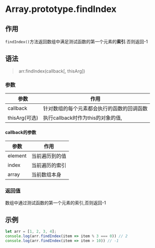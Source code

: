 # Array.prototype.findIndex

## 作用

`findIndex()`方法返回数组中满足测试函数的第一个元素的**索引**.否则返回-1

## 语法

> ​	arr.findIndex(callback[, thisArg])

### 参数

| 参数          | 作用                                       |
| ------------- | ------------------------------------------ |
| callback      | 针对数组的每个元素都会执行的函数的回调函数 |
| thisArg(可选) | 执行callback时作为this的对象的值,          |



#### callback的参数

| 参数    | 作用           |
| ------- | -------------- |
| element | 当前遍历到的值 |
| index   | 当前遍历的索引 |
| array   | 当前数组本身   |

### 返回值

数组中通过测试函数的第一个元素的索引,否则返回-1

## 示例

```js
let arr = [1, 2, 3, 4];
console.log(arr.findIndex(item => item % 3 === 0)) // 2
console.log(arr.findIndex(item => item > 10)) // -1
```

